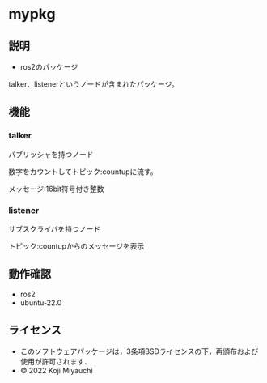 # mypkg
## 説明
* ros2のパッケージ

talker、listenerというノードが含まれたパッケージ。

## 機能

### talker

パブリッシャを持つノード

数字をカウントしてトピック:countupに流す。

メッセージ:16bit符号付き整数

### listener

サブスクライバを持つノード

トピック:countupからのメッセージを表示

## 動作確認
* ros2
* ubuntu-22.0

## ライセンス
* このソフトウェアパッケージは，3条項BSDライセンスの下，再頒布および使用が許可されます．
* © 2022 Koji Miyauchi
